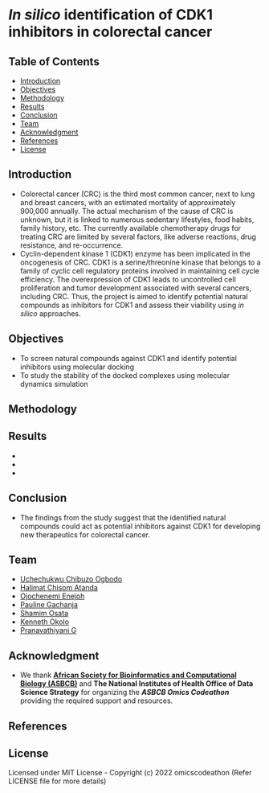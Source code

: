 # ***In silico*** identification of CDK1 inhibitors in colorectal cancer



## Table of Contents
- [Introduction](#Introduction)
- [Objectives](#Objectives)
- [Methodology](#Methodology)
- [Results](#Results)
- [Conclusion](#Conclusion)
- [Team](#Team)
- [Acknowledgment](#Acknowledgment)
- [References](#References)
- [License](#License)


## Introduction

- Colorectal cancer (CRC) is the third most common cancer, next to lung and breast cancers, with an estimated mortality of approximately 900,000 annually. The actual mechanism of the cause of CRC is unknown, but it is linked to numerous sedentary lifestyles, food habits, family history, etc. The currently available chemotherapy drugs for treating CRC are limited by several factors, like adverse reactions, drug resistance, and re-occurrence.
- Cyclin-dependent kinase 1 (CDK1) enzyme has been implicated in the oncogenesis of CRC. CDK1 is a serine/threonine kinase that belongs to a family of cyclic cell regulatory proteins involved in maintaining cell cycle efficiency. The overexpression of CDK1 leads to uncontrolled cell proliferation and tumor development associated with several cancers, including CRC. Thus, the project is aimed to identify potential natural compounds as inhibitors for CDK1 and assess their viability using *in silico* approaches.

## Objectives
- To screen natural compounds against CDK1 and identify potential inhibitors using molecular docking
- To study the stability of the docked complexes using molecular dynamics simulation



## Methodology



## Results
-
-
-


## Conclusion
- The findings from the study suggest that the identified natural compounds could act as potential inhibitors against CDK1 for developing new therapeutics for colorectal cancer.

## Team 
- [Uchechukwu Chibuzo Ogbodo](https://github.com/uchechibuzo)
- [Halimat Chisom Atanda](https://github.com/chisomgold)
- [Ojochenemi Enejoh](https://github.com/chennymee)
- [Pauline Gachanja](https://github.com/paulinegachanja)
- [Shamim Osata](https://github.com/osatashamim)
- [Kenneth Okolo](https://github.com/kennethokolo)
- [Pranavathiyani G](https://github.com/pranavathiyani)


## Acknowledgment
- We thank **[African Society for Bioinformatics and Computational Biology (ASBCB)](https://www.asbcb.org/)** and **The National Institutes of Health Office of Data Science Strategy** for organizing the ***ASBCB Omics Codeathon*** providing the required support and resources.


## References


## License

Licensed under MIT License - Copyright (c) 2022 omicscodeathon (Refer LICENSE file for more details)
